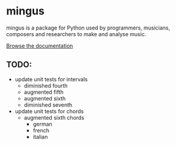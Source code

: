 mingus
======

mingus is a package for Python used by programmers, musicians, composers
and researchers to make and analyse music.

[Browse the documentation](http://bspaans.github.io/python-mingus/)

## TODO:

- update unit tests for intervals
  - diminished fourth
  - augmented fifth
  - augmented sixth
  - diminished seventh
- update unit tests for chords
  - augmented sixth chords
    - german
    - french
    - italian
